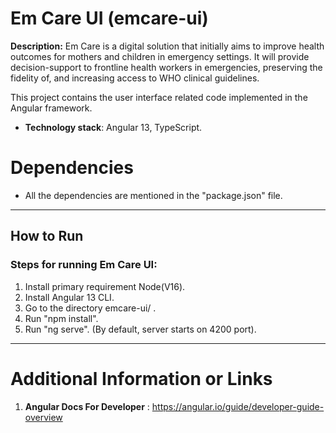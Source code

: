 # Em Care UI (emcare-ui) 

**Description:** Em Care is a digital solution that initially aims to improve health outcomes for mothers and children in emergency settings. It will provide decision-support to frontline health workers in emergencies, preserving the fidelity of, and increasing access to WHO clinical guidelines.

This project contains the user interface related code implemented in the Angular framework. 

 - **Technology stack**: Angular 13, TypeScript.

# Dependencies
- All the dependencies are mentioned in the "package.json" file.

***

## How to Run
### **Steps for running Em Care UI**: 

1. Install primary requirement Node(V16).
2. Install Angular 13 CLI.
3. Go to the directory emcare-ui/ .
4. Run "npm install".
5. Run "ng serve". (By default, server starts on 4200 port).
***

# Additional Information or Links
1. **Angular Docs For Developer** : https://angular.io/guide/developer-guide-overview
